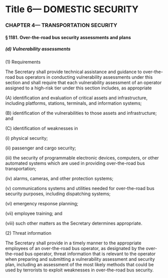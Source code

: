 
# Title 6— DOMESTIC SECURITY
### CHAPTER 4— TRANSPORTATION SECURITY
#### § 1181. Over-the-road bus security assessments and plans
##### (d) Vulnerability assessments

(1) Requirements

The Secretary shall provide technical assistance and guidance to over-the-road bus operators in conducting vulnerability assessments under this section and shall require that each vulnerability assessment of an operator assigned to a high-risk tier under this section includes, as appropriate

(A) identification and evaluation of critical assets and infrastructure, including platforms, stations, terminals, and information systems;

(B) identification of the vulnerabilities to those assets and infrastructure; and

(C) identification of weaknesses in

(i) physical security;

(ii) passenger and cargo security;

(iii) the security of programmable electronic devices, computers, or other automated systems which are used in providing over-the-road bus transportation;

(iv) alarms, cameras, and other protection systems;

(v) communications systems and utilities needed for over-the-road bus security purposes, including dispatching systems;

(vi) emergency response planning;

(vii) employee training; and

(viii) such other matters as the Secretary determines appropriate.

(2) Threat information

The Secretary shall provide in a timely manner to the appropriate employees of an over-the-road bus operator, as designated by the over-the-road bus operator, threat information that is relevant to the operator when preparing and submitting a vulnerability assessment and security plan, including an assessment of the most likely methods that could be used by terrorists to exploit weaknesses in over-the-road bus security.
